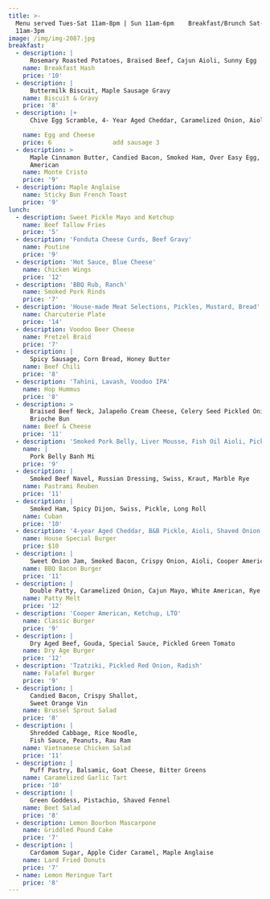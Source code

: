 ```yaml
---
title: >-
  Menu served Tues-Sat 11am-8pm | Sun 11am-6pm    Breakfast/Brunch Sat-Sun
  11am-3pm
image: /img/img-2087.jpg
breakfast:
  - description: |
      Rosemary Roasted Potatoes, Braised Beef, Cajun Aioli, Sunny Egg
    name: Breakfast Hash
    price: '10'
  - description: |
      Buttermilk Biscuit, Maple Sausage Gravy
    name: Biscuit & Gravy
    price: '8'
  - description: |+
      Chive Egg Scramble, 4- Year Aged Cheddar, Caramelized Onion, Aioli

    name: Egg and Cheese
    price: 6                 add sausage 3
  - description: >
      Maple Cinnamon Butter, Candied Bacon, Smoked Ham, Over Easy Egg, Cooper
      American
    name: Monte Cristo
    price: '9'
  - description: Maple Anglaise
    name: Sticky Bun French Toast
    price: '9'
lunch:
  - description: Sweet Pickle Mayo and Ketchup
    name: Beef Tallow Fries
    price: '5'
  - description: 'Fonduta Cheese Curds, Beef Gravy'
    name: Poutine
    price: '9'
  - description: 'Hot Sauce, Blue Cheese'
    name: Chicken Wings
    price: '12'
  - description: 'BBQ Rub, Ranch'
    name: Smoked Pork Rinds
    price: '7'
  - description: 'House-made Meat Selections, Pickles, Mustard, Bread'
    name: Charcuterie Plate
    price: '14'
  - description: Voodoo Beer Cheese
    name: Pretzel Braid
    price: '7'
  - description: |
      Spicy Sausage, Corn Bread, Honey Butter
    name: Beef Chili
    price: '8'
  - description: 'Tahini, Lavash, Voodoo IPA'
    name: Hop Hummus
    price: '8'
  - description: >
      Braised Beef Neck, Jalapeño Cream Cheese, Celery Seed Pickled Onion,
      Brioche Bun
    name: Beef & Cheese
    price: '11'
  - description: 'Smoked Pork Belly, Liver Mousse, Fish Oil Aioli, Pickled Veg, Cilantro'
    name: |
      Pork Belly Banh Mi
    price: '9'
  - description: |
      Smoked Beef Navel, Russian Dressing, Swiss, Kraut, Marble Rye
    name: Pastrami Reuben
    price: '11'
  - description: |
      Smoked Ham, Spicy Dijon, Swiss, Pickle, Long Roll
    name: Cuban
    price: '10'
  - description: '4-year Aged Cheddar, B&B Pickle, Aioli, Shaved Onion'
    name: House Special Burger
    price: $10
  - description: |
      Sweet Onion Jam, Smoked Bacon, Crispy Onion, Aioli, Cooper American
    name: BBQ Bacon Burger
    price: '11'
  - description: |
      Double Patty, Caramelized Onion, Cajun Mayo, White American, Rye Bread
    name: Patty Melt
    price: '12'
  - description: 'Cooper American, Ketchup, LTO'
    name: Classic Burger
    price: '9'
  - description: |
      Dry Aged Beef, Gouda, Special Sauce, Pickled Green Tomato 
    name: Dry Age Burger
    price: '12'
  - description: 'Tzatziki, Pickled Red Onion, Radish'
    name: Falafel Burger
    price: '9'
  - description: |
      Candied Bacon, Crispy Shallot,
      Sweet Orange Vin 
    name: Brussel Sprout Salad
    price: '8'
  - description: |
      Shredded Cabbage, Rice Noodle, 
      Fish Sauce, Peanuts, Rau Ram
    name: Vietnamese Chicken Salad
    price: '11'
  - description: |
      Puff Pastry, Balsamic, Goat Cheese, Bitter Greens
    name: Caramelized Garlic Tart
    price: '10'
  - description: |
      Green Goddess, Pistachio, Shaved Fennel
    name: Beet Salad
    price: '8'
  - description: Lemon Bourbon Mascarpone
    name: Griddled Pound Cake
    price: '7'
  - description: |
      Cardamom Sugar, Apple Cider Caramel, Maple Anglaise
    name: Lard Fried Donuts
    price: '7'
  - name: Lemon Meringue Tart
    price: '8'
---
```


